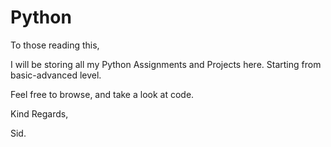 # Python
To those reading this, 

I will be storing all my Python Assignments and Projects here. Starting from basic-advanced level. 

Feel free to browse, and take a look at code. 

Kind Regards, 

Sid. 
